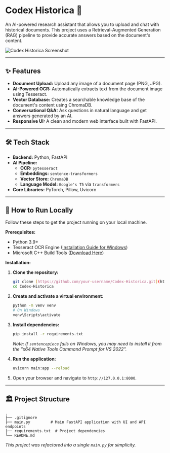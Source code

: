 # Codex Historica 📜

An AI-powered research assistant that allows you to upload and chat with historical documents. This project uses a Retrieval-Augmented Generation (RAG) pipeline to provide accurate answers based on the document's content.

![Codex Historica Screenshot](screenshot.png)

---

## ✨ Features

-   **Document Upload:** Upload any image of a document page (PNG, JPG).
-   **AI-Powered OCR:** Automatically extracts text from the document image using Tesseract.
-   **Vector Database:** Creates a searchable knowledge base of the document's content using ChromaDB.
-   **Conversational Q&A:** Ask questions in natural language and get answers generated by an AI.
-   **Responsive UI:** A clean and modern web interface built with FastAPI.

---

## 🛠️ Tech Stack

-   **Backend:** Python, FastAPI
-   **AI Pipeline:**
    -   **OCR:** `pytesseract`
    -   **Embeddings:** `sentence-transformers`
    -   **Vector Store:** `ChromaDB`
    -   **Language Model:** `Google's T5` via `transformers`
-   **Core Libraries:** PyTorch, Pillow, Uvicorn

---

## 🚀 How to Run Locally

Follow these steps to get the project running on your local machine.

**Prerequisites:**
- Python 3.9+
- Tesseract OCR Engine ([Installation Guide for Windows](https://github.com/UB-Mannheim/tesseract/wiki))
- Microsoft C++ Build Tools ([Download Here](https://visualstudio.microsoft.com/visual-studio-build-tools/))

**Installation:**

1.  **Clone the repository:**
    ```bash
    git clone [https://github.com/your-username/Codex-Historica.git](https://github.com/your-username/Codex-Historica.git)
    cd Codex-Historica
    ```

2.  **Create and activate a virtual environment:**
    ```bash
    python -m venv venv
    # On Windows
    venv\Scripts\activate
    ```

3.  **Install dependencies:**
    ```bash
    pip install -r requirements.txt
    ```
    *Note: If `sentencepiece` fails on Windows, you may need to install it from the "x64 Native Tools Command Prompt for VS 2022".*

4.  **Run the application:**
    ```bash
    uvicorn main:app --reload
    ```

5.  Open your browser and navigate to `http://127.0.0.1:8000`.

---

## 🏛️ Project Structure

```
.
├── .gitignore
├── main.py         # Main FastAPI application with UI and API endpoints
├── requirements.txt  # Project dependencies
└── README.md
```
*This project was refactored into a single `main.py` for simplicity.*
